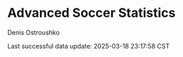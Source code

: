 # Advanced Soccer Statistics
Denis Ostroushko

<!-- gfm -->

Last successful data update: 2025-03-18 23:17:58 CST
